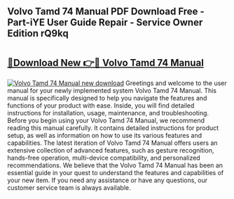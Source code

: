 ## Volvo Tamd 74 Manual PDF Download Free - Part-iYE User Guide Repair - Service Owner Edition rQ9kq

# <h2><a href="http://bc4688.oget.top/?id=Volvo+Tamd+74+Manual">🔗Download New 👉🔴 Volvo Tamd 74 Manual</a></h2>

[![Volvo Tamd 74 Manual new download](https://i.imgur.com/5g1atiW.png)](http://bc4688.oget.top/?id=Volvo+Tamd+74+Manual)
Greetings and welcome to the user manual for your newly implemented system Volvo Tamd 74 Manual. This manual is specifically designed to help you navigate the features and functions of your product with ease. Inside, you will find detailed instructions for installation, usage, maintenance, and troubleshooting. Before you begin using your Volvo Tamd 74 Manual, we recommend reading this manual carefully. It contains detailed instructions for product setup, as well as information on how to use its various features and capabilities. The latest iteration of Volvo Tamd 74 Manual offers users an extensive collection of advanced features, such as gesture recognition, hands-free operation, multi-device compatibility, and personalized recommendations. We believe that the Volvo Tamd 74 Manual has been an essential guide in your quest to understand the features and capabilities of your new item. If you need any assistance or have any questions, our customer service team is always available.
